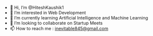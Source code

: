- 👋 Hi, I’m @HiteshKaushik1
- 👀 I’m interested in Web Development
- 🌱 I’m currently learning Artificial Intelligence and Machine Learning
- 💞️ I’m looking to collaborate on Startup Meets
- 📫 How to reach me : inevitable845@gmail.com

<!---
HiteshKaushik1/HiteshKaushik1 is a ✨ special ✨ repository because its `README.md` (this file) appears on your GitHub profile.
You can click the Preview link to take a look at your changes.
--->
